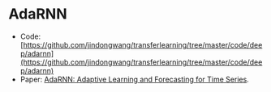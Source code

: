 # AdaRNN
* Code: [https://github.com/jindongwang/transferlearning/tree/master/code/deep/adarnn](https://github.com/jindongwang/transferlearning/tree/master/code/deep/adarnn)
* Paper: [AdaRNN: Adaptive Learning and Forecasting for Time Series](https://arxiv.org/pdf/2108.04443.pdf).

